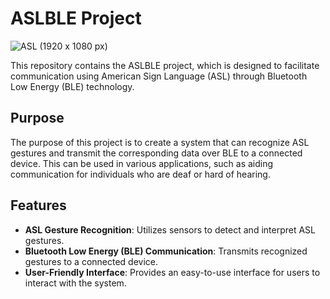 # ASLBLE Project

![ASL (1920 x 1080 px)](https://github.com/user-attachments/assets/be385f93-0a7f-495c-b806-76b659ba9dc9)

This repository contains the ASLBLE project, which is designed to facilitate communication using American Sign Language (ASL) through Bluetooth Low Energy (BLE) technology.

## Purpose

The purpose of this project is to create a system that can recognize ASL gestures and transmit the corresponding data over BLE to a connected device. This can be used in various applications, such as aiding communication for individuals who are deaf or hard of hearing.

## Features

- **ASL Gesture Recognition**: Utilizes sensors to detect and interpret ASL gestures.
- **Bluetooth Low Energy (BLE) Communication**: Transmits recognized gestures to a connected device.
- **User-Friendly Interface**: Provides an easy-to-use interface for users to interact with the system.
